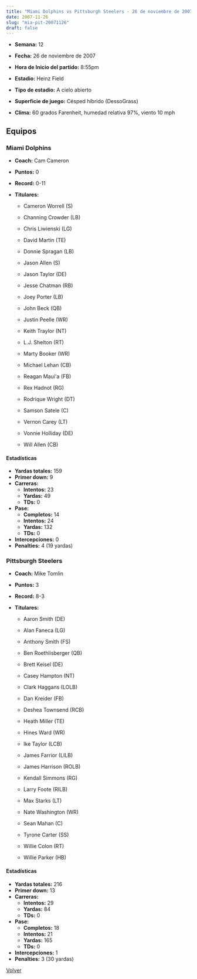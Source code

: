 ```yaml
---
title: "Miami Dolphins vs Pittsburgh Steelers - 26 de noviembre de 2007"
date: 2007-11-26
slug: "mia-pit-20071126"
draft: false
---
```


* **Semana:** 12
* **Fecha:** 26 de noviembre de 2007

* **Hora de Inicio del partido:** 8:55pm
* **Estadio:** Heinz Field
* **Tipo de estadio:** A cielo abierto
* **Superficie de juego:** Césped híbrido (DessoGrass)
* **Clima:** 60 grados Farenheit, humedad relativa 97%, viento 10 mph

## Equipos


### Miami Dolphins
* **Coach:** Cam Cameron
* **Puntos:** 0
* **Record:** 0-11
* **Titulares:** 

  * Cameron Worrell (S) 

  * Channing Crowder (LB) 

  * Chris Liwienski (LG) 

  * David Martin (TE) 

  * Donnie Spragan (LB) 

  * Jason Allen (S) 

  * Jason Taylor (DE) 

  * Jesse Chatman (RB) 

  * Joey Porter (LB) 

  * John Beck (QB) 

  * Justin Peelle (WR) 

  * Keith Traylor (NT) 

  * L.J. Shelton (RT) 

  * Marty Booker (WR) 

  * Michael Lehan (CB) 

  * Reagan Maui'a (FB) 

  * Rex Hadnot (RG) 

  * Rodrique Wright (DT) 

  * Samson Satele (C) 

  * Vernon Carey (LT) 

  * Vonnie Holliday (DE) 

  * Will Allen (CB) 

#### Estadísticas
* **Yardas totales:** 159
* **Primer down:** 9
* **Carreras:**
  * **Intentos:** 23
  * **Yardas:** 49
  * **TDs:** 0
* **Pase:**
  * **Completos:** 14
  * **Intentos:** 24
  * **Yardas:** 132
  * **TDs:** 0
* **Intercepciones:** 0
* **Penalties:** 4 (19 yardas)

### Pittsburgh Steelers
* **Coach:** Mike Tomlin
* **Puntos:** 3
* **Record:** 8-3
* **Titulares:** 

  * Aaron Smith (DE) 

  * Alan Faneca (LG) 

  * Anthony Smith (FS) 

  * Ben Roethlisberger (QB) 

  * Brett Keisel (DE) 

  * Casey Hampton (NT) 

  * Clark Haggans (LOLB) 

  * Dan Kreider (FB) 

  * Deshea Townsend (RCB) 

  * Heath Miller (TE) 

  * Hines Ward (WR) 

  * Ike Taylor (LCB) 

  * James Farrior (LILB) 

  * James Harrison (ROLB) 

  * Kendall Simmons (RG) 

  * Larry Foote (RILB) 

  * Max Starks (LT) 

  * Nate Washington (WR) 

  * Sean Mahan (C) 

  * Tyrone Carter (SS) 

  * Willie Colon (RT) 

  * Willie Parker (HB) 

#### Estadísticas
* **Yardas totales:** 216
* **Primer down:** 13
* **Carreras:**
  * **Intentos:** 29
  * **Yardas:** 84
  * **TDs:** 0
* **Pase:**
  * **Completos:** 18
  * **Intentos:** 21
  * **Yardas:** 165
  * **TDs:** 0
* **Intercepciones:** 1
* **Penalties:** 3 (30 yardas)


[Volver](/historia/2007)
